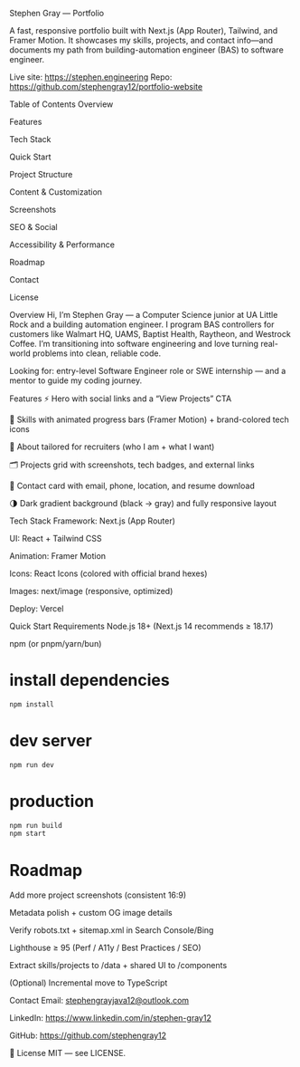 Stephen Gray — Portfolio






A fast, responsive portfolio built with Next.js (App Router), Tailwind, and Framer Motion. It showcases my skills, projects, and contact info—and documents my path from building-automation engineer (BAS) to software engineer.

Live site: https://stephen.engineering
Repo: https://github.com/stephengray12/portfolio-website

Table of Contents
Overview

Features

Tech Stack

Quick Start

Project Structure

Content & Customization

Screenshots

SEO & Social

Accessibility & Performance

Roadmap

Contact

License

Overview
Hi, I’m Stephen Gray — a Computer Science junior at UA Little Rock and a building automation engineer. I program BAS controllers for customers like Walmart HQ, UAMS, Baptist Health, Raytheon, and Westrock Coffee. I’m transitioning into software engineering and love turning real-world problems into clean, reliable code.

Looking for: entry-level Software Engineer role or SWE internship — and a mentor to guide my coding journey.

Features
⚡ Hero with social links and a “View Projects” CTA

🧩 Skills with animated progress bars (Framer Motion) + brand-colored tech icons

🧠 About tailored for recruiters (who I am + what I want)

🗂 Projects grid with screenshots, tech badges, and external links

💌 Contact card with email, phone, location, and resume download

🌗 Dark gradient background (black → gray) and fully responsive layout

Tech Stack
Framework: Next.js (App Router)

UI: React + Tailwind CSS

Animation: Framer Motion

Icons: React Icons (colored with official brand hexes)

Images: next/image (responsive, optimized)

Deploy: Vercel

Quick Start
Requirements
Node.js 18+ (Next.js 14 recommends ≥ 18.17)

npm (or pnpm/yarn/bun)

# install dependencies
```js
npm install

```

# dev server
```js
npm run dev
```


# production

```js
npm run build
npm start
```


# Roadmap
 Add more project screenshots (consistent 16:9)

 Metadata polish + custom OG image details

 Verify robots.txt + sitemap.xml in Search Console/Bing

 Lighthouse ≥ 95 (Perf / A11y / Best Practices / SEO)

 Extract skills/projects to /data + shared UI to /components

 (Optional) Incremental move to TypeScript

Contact
Email: stephengrayjava12@outlook.com

LinkedIn: https://www.linkedin.com/in/stephen-gray12

GitHub: https://github.com/stephengray12

📝 License
MIT — see LICENSE.